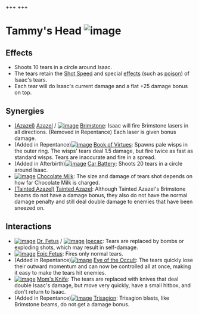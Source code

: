 +++
+++

 # Tammy's Head ![image](/image/Tammy%27s_Head.png) 

Effects
---------


* Shoots 10 tears in a circle around Isaac.
* The tears retain the [Shot Speed](/wiki/Shot_Speed "Shot Speed") and special [effects](/wiki/Effects "Effects") (such as [poison](/wiki/Effects#Poison "Effects")) of Isaac's tears.
* Each tear will do Isaac's current damage and a flat +25 damage bonus on top.


Synergies
-----------


* [(Azazel)](/wiki/Azazel "Azazel") [Azazel](/wiki/Azazel "Azazel") / [![image](/image/Brimstone.png)](/wiki/Brimstone "Brimstone") [Brimstone](/wiki/Brimstone "Brimstone"): Isaac will fire Brimstone lasers in all directions. (Removed in Repentance) Each laser is given bonus damage.
* (Added in Repentance)[![image](/image/Book_of_Virtues.png)](/wiki/Book_of_Virtues "Book of Virtues") [Book of Virtues](/wiki/Book_of_Virtues "Book of Virtues"): Spawns pale wisps in the outer ring. The wisps' tears deal 1.5 damage, but fire twice as fast as standard wisps. Tears are inaccurate and fire in a spread.
* (Added in Afterbirth)[![image](/image/Car_Battery.png)](/wiki/Car_Battery "Car Battery") [Car Battery](/wiki/Car_Battery "Car Battery"): Shoots 20 tears in a circle around Isaac.
* [![image](/image/Chocolate_Milk.png)](/wiki/Chocolate_Milk "Chocolate Milk") [Chocolate Milk](/wiki/Chocolate_Milk "Chocolate Milk"): The size and damage of tears shot depends on how far Chocolate Milk is charged.
* [(Tainted Azazel)](/wiki/Tainted_Azazel "Tainted Azazel") [Tainted Azazel](/wiki/Tainted_Azazel "Tainted Azazel"): Although Tainted Azazel's Brimstone beams do not have a damage bonus, they also do not have the normal damage penalty and still deal double damage to enemies that have been sneezed on.


Interactions
--------------


* [![image](/image/Dr._Fetus.png)](/wiki/Dr._Fetus "Dr. Fetus") [Dr. Fetus](/wiki/Dr._Fetus "Dr. Fetus") / [![image](/image/Ipecac.png)](/wiki/Ipecac "Ipecac") [Ipecac](/wiki/Ipecac "Ipecac"): Tears are replaced by bombs or exploding shots, which may result in self-damage.
* [![image](/image/Epic_Fetus.png)](/wiki/Epic_Fetus "Epic Fetus") [Epic Fetus](/wiki/Epic_Fetus "Epic Fetus"): Fires only normal tears.
* (Added in Repentance)[![image](/image/Eye_of_the_Occult.png)](/wiki/Eye_of_the_Occult "Eye of the Occult") [Eye of the Occult](/wiki/Eye_of_the_Occult "Eye of the Occult"): The tears quickly lose their outward momentum and can now be controlled all at once, making it easy to make the tears hit enemies.
* [![image](/image/Mom%27s_Knife.png)](/wiki/Mom%27s_Knife "Mom's Knife") [Mom's Knife](/wiki/Mom%27s_Knife "Mom's Knife"): The tears are replaced with knives that deal double Isaac's damage, but move very quickly, have a small hitbox, and don't return to Isaac.
* (Added in Repentance)[![image](/image/Trisagion.png)](/wiki/Trisagion "Trisagion") [Trisagion](/wiki/Trisagion "Trisagion"): Trisagion blasts, like Brimstone beams, do not get a damage bonus.


